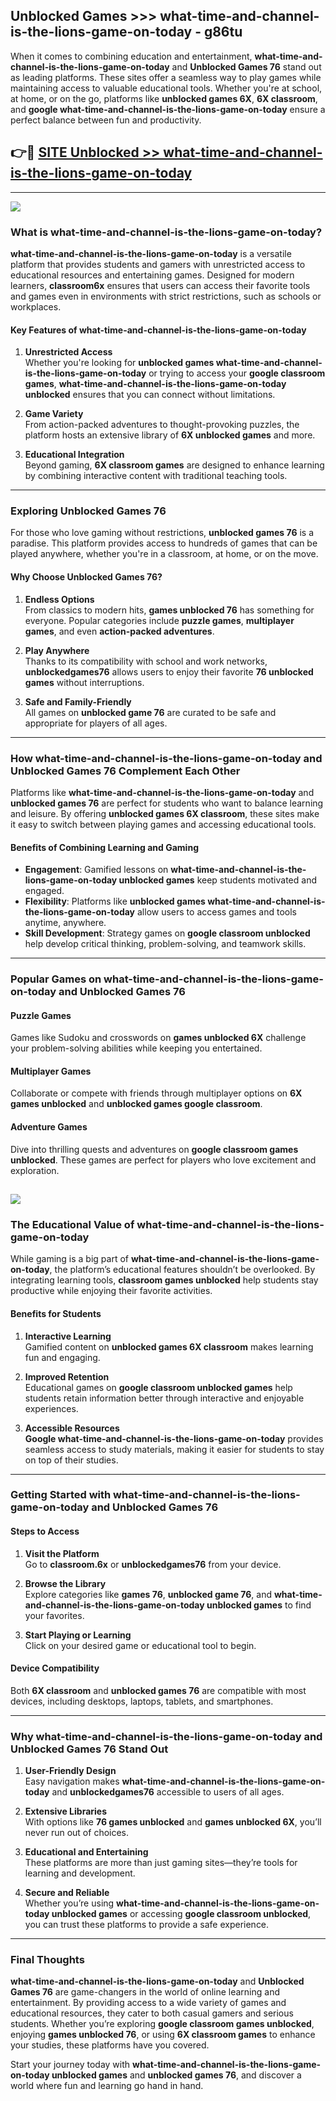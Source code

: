 ## Unblocked Games >>> what-time-and-channel-is-the-lions-game-on-today - g86tu 

When it comes to combining education and entertainment, **what-time-and-channel-is-the-lions-game-on-today** and **Unblocked Games 76** stand out as leading platforms. These sites offer a seamless way to play games while maintaining access to valuable educational tools. Whether you're at school, at home, or on the go, platforms like **unblocked games 6X**, **6X classroom**, and **google what-time-and-channel-is-the-lions-game-on-today** ensure a perfect balance between fun and productivity.
## 👉🔴 [SITE Unblocked >> what-time-and-channel-is-the-lions-game-on-today](https://unblockedgames.edu.pl?title=what-time-and-channel-is-the-lions-game-on-today&ref=22JU)
---
<a href="https://unblockedgames.edu.pl?title=what-time-and-channel-is-the-lions-game-on-today&ref=22JU/"><img src="https://github.com/user-attachments/assets/438f12ca-57a4-47a3-8ead-c64da593a1e5"/></a>
### What is what-time-and-channel-is-the-lions-game-on-today?  

**what-time-and-channel-is-the-lions-game-on-today** is a versatile platform that provides students and gamers with unrestricted access to educational resources and entertaining games. Designed for modern learners, **classroom6x** ensures that users can access their favorite tools and games even in environments with strict restrictions, such as schools or workplaces.  

#### Key Features of what-time-and-channel-is-the-lions-game-on-today  

1. **Unrestricted Access**  
   Whether you're looking for **unblocked games what-time-and-channel-is-the-lions-game-on-today** or trying to access your **google classroom games**, **what-time-and-channel-is-the-lions-game-on-today unblocked** ensures that you can connect without limitations.  

2. **Game Variety**  
   From action-packed adventures to thought-provoking puzzles, the platform hosts an extensive library of **6X unblocked games** and more.  

3. **Educational Integration**  
   Beyond gaming, **6X classroom games** are designed to enhance learning by combining interactive content with traditional teaching tools.  



---

### Exploring Unblocked Games 76  

For those who love gaming without restrictions, **unblocked games 76** is a paradise. This platform provides access to hundreds of games that can be played anywhere, whether you're in a classroom, at home, or on the move.  

#### Why Choose Unblocked Games 76?  

1. **Endless Options**  
   From classics to modern hits, **games unblocked 76** has something for everyone. Popular categories include **puzzle games**, **multiplayer games**, and even **action-packed adventures**.  

2. **Play Anywhere**  
   Thanks to its compatibility with school and work networks, **unblockedgames76** allows users to enjoy their favorite **76 unblocked games** without interruptions.  

3. **Safe and Family-Friendly**  
   All games on **unblocked game 76** are curated to be safe and appropriate for players of all ages.  

---

### How what-time-and-channel-is-the-lions-game-on-today and Unblocked Games 76 Complement Each Other  

Platforms like **what-time-and-channel-is-the-lions-game-on-today** and **unblocked games 76** are perfect for students who want to balance learning and leisure. By offering **unblocked games 6X classroom**, these sites make it easy to switch between playing games and accessing educational tools.  

#### Benefits of Combining Learning and Gaming  

- **Engagement**: Gamified lessons on **what-time-and-channel-is-the-lions-game-on-today unblocked games** keep students motivated and engaged.  
- **Flexibility**: Platforms like **unblocked games what-time-and-channel-is-the-lions-game-on-today** allow users to access games and tools anytime, anywhere.  
- **Skill Development**: Strategy games on **google classroom unblocked** help develop critical thinking, problem-solving, and teamwork skills.  

---

### Popular Games on what-time-and-channel-is-the-lions-game-on-today and Unblocked Games 76  

#### Puzzle Games  

Games like Sudoku and crosswords on **games unblocked 6X** challenge your problem-solving abilities while keeping you entertained.  

#### Multiplayer Games  

Collaborate or compete with friends through multiplayer options on **6X games unblocked** and **unblocked games google classroom**.  

#### Adventure Games  

Dive into thrilling quests and adventures on **google classroom games unblocked**. These games are perfect for players who love excitement and exploration.  

<a href="http://download.freeplayer.one?title=what-time-and-channel-is-the-lions-game-on-today&ref=23D/"><img src="https://github.com/user-attachments/assets/fe0c3e91-c8e1-489c-acf0-e2f614c12fb8"/></a>
---

### The Educational Value of what-time-and-channel-is-the-lions-game-on-today  

While gaming is a big part of **what-time-and-channel-is-the-lions-game-on-today**, the platform’s educational features shouldn’t be overlooked. By integrating learning tools, **classroom games unblocked** help students stay productive while enjoying their favorite activities.  

#### Benefits for Students  

1. **Interactive Learning**  
   Gamified content on **unblocked games 6X classroom** makes learning fun and engaging.  

2. **Improved Retention**  
   Educational games on **google classroom unblocked games** help students retain information better through interactive and enjoyable experiences.  

3. **Accessible Resources**  
   **Google what-time-and-channel-is-the-lions-game-on-today** provides seamless access to study materials, making it easier for students to stay on top of their studies.  

---

### Getting Started with what-time-and-channel-is-the-lions-game-on-today and Unblocked Games 76  

#### Steps to Access  

1. **Visit the Platform**  
   Go to **classroom.6x** or **unblockedgames76** from your device.  

2. **Browse the Library**  
   Explore categories like **games 76**, **unblocked game 76**, and **what-time-and-channel-is-the-lions-game-on-today unblocked games** to find your favorites.  

3. **Start Playing or Learning**  
   Click on your desired game or educational tool to begin.  

#### Device Compatibility  

Both **6X classroom** and **unblocked games 76** are compatible with most devices, including desktops, laptops, tablets, and smartphones.  

---

### Why what-time-and-channel-is-the-lions-game-on-today and Unblocked Games 76 Stand Out  

1. **User-Friendly Design**  
   Easy navigation makes **what-time-and-channel-is-the-lions-game-on-today** and **unblockedgames76** accessible to users of all ages.  

2. **Extensive Libraries**  
   With options like **76 games unblocked** and **games unblocked 6X**, you’ll never run out of choices.  

3. **Educational and Entertaining**  
   These platforms are more than just gaming sites—they’re tools for learning and development.  

4. **Secure and Reliable**  
   Whether you’re using **what-time-and-channel-is-the-lions-game-on-today unblocked games** or accessing **google classroom unblocked**, you can trust these platforms to provide a safe experience.  

---

### Final Thoughts  

**what-time-and-channel-is-the-lions-game-on-today** and **Unblocked Games 76** are game-changers in the world of online learning and entertainment. By providing access to a wide variety of games and educational resources, they cater to both casual gamers and serious students. Whether you’re exploring **google classroom games unblocked**, enjoying **games unblocked 76**, or using **6X classroom games** to enhance your studies, these platforms have you covered.  

Start your journey today with **what-time-and-channel-is-the-lions-game-on-today unblocked games** and **unblocked games 76**, and discover a world where fun and learning go hand in hand.  